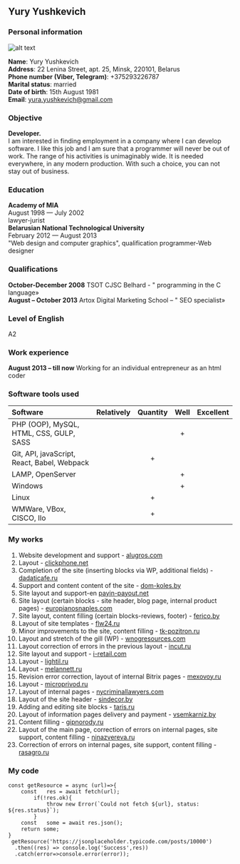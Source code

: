 Yury Yushkevich
----------------

### Personal information

![alt text][Photo]

[Photo]: myPhotoX150.jpg "Photo"

**Name**: Yury Yushkevich  
**Address**: 22 Lenina Street, apt. 25, Minsk, 220101, Belarus  
**Phone number (Viber, Telegram)**: +375293226787  
**Marital status**: married  
**Date of birth**: 15th August 1981  
**Email**: yura.yushkevich@gmail.com

### Objective

**Developer.**  
 I am interested in finding employment in a company where I can develop software. I like this job and I am sure that a programmer will never be out of work. The range of his activities is unimaginably wide. It is needed everywhere, in any modern production. With such a choice, you can not stay out of business.

### Education

 **Academy of MIA**      
 August 1998 — July 2002      
 lawyer-jurist      
 **Belarusian National Technological University**      
 February 2012 — August 2013      
 "Web design and computer graphics", qualification programmer-Web designer

### Qualifications

 **October-December 2008** TSOT CJSC Belhard - " programming in the C language»  
 **August – October 2013** Artox Digital Marketing School – " SEO specialist»

### Level of English

А2

### Work experience

 **August 2013 – till now** Working for an individual entrepreneur as an html coder

### Software tools used

 Software | Relatively | Quantity | Well | Excellent
:-------- |:-----:| :-------: |:-------: | -------: |
PHP (OOP), MySQL, HTML, CSS, GULP, SASS  |  |  | + |  |
Git, API, javaScript, React, Babel, Webpack  |  | + |  |  |
LAMP, OpenServer  |  |  | + |  |
Windows  |  |  | + |  |
Linux  |  | + |  |  |
WMWare, VBox, CISCO, Ilo  |  | + |  |  |

### My works

1. Website development and support - [alugros.com](https://alugros.com)  
2. Layout - [clickphone.net](https://clickphone.net)
3. Completion of the site (inserting blocks via WP, additional fields) - [dadaticafe.ru](https://dadaticafe.ru)
4. Support and content content of the site - [dom-koles.by](https://dom-koles.by)
5. Site layout and support-en [payin-payout.net](https://payin-payout.net)
6. Site layout (certain blocks - site header, blog page, internal product pages) - [europianosnaples.com](https://europianosnaples.com)
7. Site layout, content filling (certain blocks-reviews, footer) - [ferico.by](https://ferico.by)
8. Layout of site templates - [flw24.ru](https://flw24.ru)
9. Minor improvements to the site, content filling - [tk-pozitron.ru](https://tk-pozitron.ru)
10. Layout and stretch of the gill (WP) - [wnogresources.com](https://wnogresources.com)
11. Layout correction of errors in the previous layout - [incut.ru](https://incut.ru)
12. Site layout and support - [i-retail.com](https://i-retail.com)
13. Layout - [lightil.ru](https://lightil.ru)
14. Layout - [melannett.ru](https://melannett.ru)
15. Revision error correction, layout of internal Bitrix pages - [mexovoy.ru](https://mexovoy.ru)
16. Layout - [microprivod.ru](https://microprivod.ru)
17. Layout of internal pages - [nycriminallawyers.com](https://nycriminallawyers.com)
18. Layout of the site header - [sindecor.by](https://sindecor.by)
19. Adding and editing site blocks - [taris.ru](https://taris.ru)
20. Layout of information pages delivery and payment - [vsemkarniz.by](https://vsemkarniz.by)
21. Content filling - [gipnorody.ru](https://gipnorody.ru)
22. Layout of the main page, correction of errors on internal pages, site support, content filling - [ninazvereva.ru](https://ninazvereva.ru)
23. Correction of errors on internal pages, site support, content filling - [rasagro.ru](https://rasagro.ru)


### My code

``` 
const getResource = async (url)=>{
    const   res = await fetch(url);
        if(!res.ok){
            throw new Error(`Could not fetch ${url}, status: ${res.status}`);
        }
    const   some = await res.json();
    return some;
}
 getResource('https://jsonplaceholder.typicode.com/posts/10000')
  .then((res) => console.log('Success',res))
  .catch(error=>console.error(error));
```
